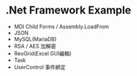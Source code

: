 # .Net Framework Example #

* MDI Child Forms / Assembly.LoadFrom
* JSON 
* MySQL(MariaDB)
* RSA / AES 加解密
* ReoGrid(Excel GUI編輯)
* Task
* UserControl 事件綁定
